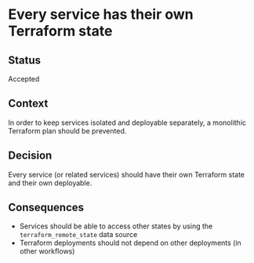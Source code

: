 # Every service has their own Terraform state

## Status

Accepted

## Context

In order to keep services isolated and deployable separately, a monolithic Terraform plan should be prevented.

## Decision

Every service (or related services) should have their own Terraform state and their own deployable.

## Consequences

- Services should be able to access other states by using the `terraform_remote_state` data source
- Terraform deployments should not depend on other deployments (in other workflows)